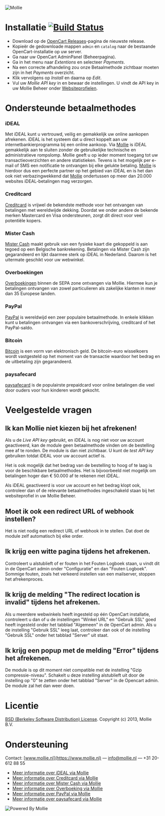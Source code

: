 ![Mollie](https://www.mollie.nl/files/Mollie-Logo-Style-Small.png)

# Installatie [![Build Status](https://travis-ci.org/mollie/OpenCart.png)](https://travis-ci.org/mollie/OpenCart) #
+ Download op de [OpenCart Releases](https://github.com/mollie/OpenCart/releases)-pagina de nieuwste release.
+ Kopieër de gedownloade mappen `admin` en `catalog` naar de bestaande OpenCart-installatie op uw server.
+ Ga naar uw OpenCart AdminPanel (Beheerpagina).
+ Ga in het menu naar _Extentions_ en selecteer _Payments_.
+ Na een correcte afhandeling zou onze Betaalmethode zichtbaar moeten zijn in het _Payments_ overzicht.
+ Klik vervolgens op _Install_ en daarna op _Edit_.
+ Vul uw _Mollie API key_ in en bewaar de instellingen. U vindt de API key in uw Mollie Beheer onder [Websiteprofielen](https://www.mollie.nl/beheer/account/profielen/).

# Ondersteunde betaalmethodes #
### iDEAL ###
Met iDEAL kunt u vertrouwd, veilig en gemakkelijk uw online aankopen afrekenen. iDEAL is het systeem dat u direct koppelt aan uw internetbankierprogramma bij een online aankoop.
Via [Mollie](https://www.mollie.nl/) is iDEAL gemakkelijk aan te sluiten zonder de gebruikelijke technische en administratieve rompslomp. Mollie geeft u op ieder moment toegang tot uw transactieoverzichten en andere statistieken. Tevens is het mogelijk per e-mail of SMS een notificatie te ontvangen bij elke gelukte betaling. [Mollie](https://www.mollie.nl/) is hierdoor dus een perfecte partner op het gebied van iDEAL en is het dan ook niet verbazingwekkend dat [Mollie](https://www.mollie.nl/) ondertussen op meer dan 20.000 websites iDEAL-betalingen mag verzorgen.

### Creditcard ###
[Creditcard](https://www.mollie.nl/betaaldiensten/creditcard/) is vrijwel de bekendste methode voor het ontvangen van betalingen met wereldwijde dekking. Doordat we onder andere de bekende merken Mastercard en Visa ondersteunen, zorgt dit direct voor veel potentiële kopers.

### Mister Cash ###
[Mister Cash](https://www.mollie.nl/betaaldiensten/mistercash/) maakt gebruik van een fysieke kaart die gekoppeld is aan tegoed op een Belgische bankrekening. Betalingen via Mister Cash zijn gegarandeerd en lijkt daarmee sterk op iDEAL in Nederland. Daarom is het uitermate geschikt voor uw webwinkel.

### Overboekingen ###
[Overboekingen](https://www.mollie.nl/betaaldiensten/overboeking/) binnen de SEPA zone ontvangen via Mollie. Hiermee kun je betalingen ontvangen van zowel particulieren als zakelijke klanten in meer dan 35 Europese landen.

### PayPal ###
[PayPal](https://www.mollie.nl/betaaldiensten/paypal/) is wereldwijd een zeer populaire betaalmethode. In enkele klikken kunt u betalingen ontvangen via een bankoverschrijving, creditcard of het PayPal-saldo.

### Bitcoin ###
[Bitcoin](https://www.mollie.nl/betaaldiensten/bitcoin/) is een vorm van elektronisch geld. De bitcoin-euro wisselkoers wordt vastgesteld op het moment van de transactie waardoor het bedrag en de uitbetaling zijn gegarandeerd.

### paysafecard ###
[paysafecard](https://www.mollie.nl/betaaldiensten/paysafecard/) is de populairste prepaidcard voor online betalingen die veel door ouders voor hun kinderen wordt gekocht.

# Veelgestelde vragen #

## Ik kan Mollie niet kiezen bij het afrekenen! ##

Als u de _Live API key_ gebruikt, en iDEAL is nog niet voor uw account geactiveerd, kan de module geen betaalmethode vinden om de bestelling mee af te ronden. De module is dan niet zichtbaar. U kunt de _test API key_ gebruiken totdat iDEAL voor uw account actief is.

Het is ook mogelijk dat het bedrag van de bestelling to hoog of te laag is voor de beschikbare betaalmethodes. Het is bijvoorbeeld niet mogelijk om betalingen hoger dan € 50.000 af te rekenen met iDEAL.

Als iDEAL geactiveerd is voor uw account en het bedrag klopt ook, controleer dan of de relevante betaalmethodes ingeschakeld staan bij het websiteprofiel in uw Mollie Beheer.

## Moet ik ook een redirect URL of webhook instellen? ##

Het is niet nodig een redirect URL of webhook in te stellen. Dat doet de module zelf automatisch bij elke order.

## Ik krijg een witte pagina tijdens het afrekenen. ##

Controleert u alstublieft of er fouten in het Fouten Logboek staan, u vindt dit in de OpenCart admin onder "Configuratie" en dan "Fouten Logboek". Sommige fouten, zoals het verkeerd instellen van een mailserver, stoppen het afrekenproces.

## Ik krijg de melding "The redirect location is invalid" tijdens het afrekenen. ##

Als u meerdere webwinkels heeft ingesteld op één OpenCart installatie, controleert u dan of u de instellingen "Winkel URL" en "Gebruik SSL" goed heeft ingesteld onder het tabblad "Algemeen" in de OpenCart admin. Als u de instelling "Gebruik SSL" leeg laat, controleer dan ook of de instelling "Gebruik SSL" onder het tabblad "Server" uit staat.

## Ik krijg een popup met de melding "Error" tijdens het afrekenen. ##

De module is op dit moment niet compatible met de instelling "Gzip compressie-niveau". Schakelt u deze instelling alstublieft uit door de instelling op "0" te zetten onder het tabblad "Server" in de Opencart admin. De module zal het dan weer doen.

# Licentie #
[BSD (Berkeley Software Distribution) License](http://www.opensource.org/licenses/bsd-license.php).
Copyright (c) 2013, Mollie B.V.

# Ondersteuning #
Contact: [www.mollie.nl](https://www.mollie.nl) — info@mollie.nl — +31 20-612 88 55

+ [Meer informatie over iDEAL via Mollie](https://www.mollie.nl/betaaldiensten/ideal/)
+ [Meer informatie over Creditcard via Mollie](https://www.mollie.nl/betaaldiensten/creditcard/)
+ [Meer informatie over Mister Cash via Mollie](https://www.mollie.nl/betaaldiensten/mistercash/)
+ [Meer informatie over Overboeking via Mollie](https://www.mollie.nl/betaaldiensten/overboeking/)
+ [Meer informatie over PayPal via Mollie](https://www.mollie.nl/betaaldiensten/paypal/)
+ [Meer informatie over paysafecard via Mollie](https://www.mollie.nl/betaaldiensten/paysafecard/)

![Powered By Mollie](https://www.mollie.nl/images/badge-betaling-medium.png)
